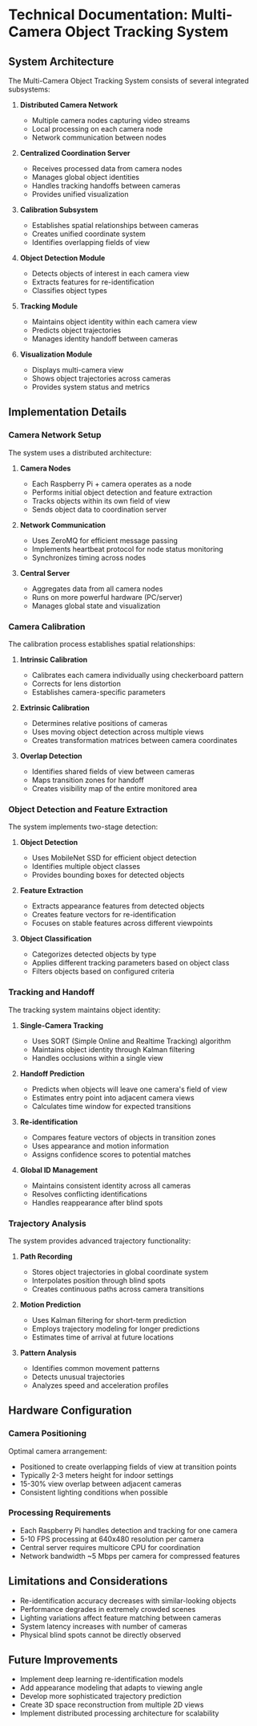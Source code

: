 # Technical Documentation: Multi-Camera Object Tracking System

## System Architecture

The Multi-Camera Object Tracking System consists of several integrated subsystems:

1. **Distributed Camera Network**
   - Multiple camera nodes capturing video streams
   - Local processing on each camera node
   - Network communication between nodes

2. **Centralized Coordination Server**
   - Receives processed data from camera nodes
   - Manages global object identities
   - Handles tracking handoffs between cameras
   - Provides unified visualization

3. **Calibration Subsystem**
   - Establishes spatial relationships between cameras
   - Creates unified coordinate system
   - Identifies overlapping fields of view

4. **Object Detection Module**
   - Detects objects of interest in each camera view
   - Extracts features for re-identification
   - Classifies object types

5. **Tracking Module**
   - Maintains object identity within each camera view
   - Predicts object trajectories
   - Manages identity handoff between cameras

6. **Visualization Module**
   - Displays multi-camera view
   - Shows object trajectories across cameras
   - Provides system status and metrics

## Implementation Details

### Camera Network Setup

The system uses a distributed architecture:

1. **Camera Nodes**
   - Each Raspberry Pi + camera operates as a node
   - Performs initial object detection and feature extraction
   - Tracks objects within its own field of view
   - Sends object data to coordination server

2. **Network Communication**
   - Uses ZeroMQ for efficient message passing
   - Implements heartbeat protocol for node status monitoring
   - Synchronizes timing across nodes

3. **Central Server**
   - Aggregates data from all camera nodes
   - Runs on more powerful hardware (PC/server)
   - Manages global state and visualization

### Camera Calibration

The calibration process establishes spatial relationships:

1. **Intrinsic Calibration**
   - Calibrates each camera individually using checkerboard pattern
   - Corrects for lens distortion
   - Establishes camera-specific parameters

2. **Extrinsic Calibration**
   - Determines relative positions of cameras
   - Uses moving object detection across multiple views
   - Creates transformation matrices between camera coordinates

3. **Overlap Detection**
   - Identifies shared fields of view between cameras
   - Maps transition zones for handoff
   - Creates visibility map of the entire monitored area

### Object Detection and Feature Extraction

The system implements two-stage detection:

1. **Object Detection**
   - Uses MobileNet SSD for efficient object detection
   - Identifies multiple object classes
   - Provides bounding boxes for detected objects

2. **Feature Extraction**
   - Extracts appearance features from detected objects
   - Creates feature vectors for re-identification
   - Focuses on stable features across different viewpoints

3. **Object Classification**
   - Categorizes detected objects by type
   - Applies different tracking parameters based on object class
   - Filters objects based on configured criteria

### Tracking and Handoff

The tracking system maintains object identity:

1. **Single-Camera Tracking**
   - Uses SORT (Simple Online and Realtime Tracking) algorithm
   - Maintains object identity through Kalman filtering
   - Handles occlusions within a single view

2. **Handoff Prediction**
   - Predicts when objects will leave one camera's field of view
   - Estimates entry point into adjacent camera views
   - Calculates time window for expected transitions

3. **Re-identification**
   - Compares feature vectors of objects in transition zones
   - Uses appearance and motion information
   - Assigns confidence scores to potential matches

4. **Global ID Management**
   - Maintains consistent identity across all cameras
   - Resolves conflicting identifications
   - Handles reappearance after blind spots

### Trajectory Analysis

The system provides advanced trajectory functionality:

1. **Path Recording**
   - Stores object trajectories in global coordinate system
   - Interpolates position through blind spots
   - Creates continuous paths across camera transitions

2. **Motion Prediction**
   - Uses Kalman filtering for short-term prediction
   - Employs trajectory modeling for longer predictions
   - Estimates time of arrival at future locations

3. **Pattern Analysis**
   - Identifies common movement patterns
   - Detects unusual trajectories
   - Analyzes speed and acceleration profiles

## Hardware Configuration

### Camera Positioning

Optimal camera arrangement:
- Positioned to create overlapping fields of view at transition points
- Typically 2-3 meters height for indoor settings
- 15-30% view overlap between adjacent cameras
- Consistent lighting conditions when possible

### Processing Requirements

- Each Raspberry Pi handles detection and tracking for one camera
- 5-10 FPS processing at 640x480 resolution per camera
- Central server requires multicore CPU for coordination
- Network bandwidth ~5 Mbps per camera for compressed features

## Limitations and Considerations

- Re-identification accuracy decreases with similar-looking objects
- Performance degrades in extremely crowded scenes
- Lighting variations affect feature matching between cameras
- System latency increases with number of cameras
- Physical blind spots cannot be directly observed

## Future Improvements

- Implement deep learning re-identification models
- Add appearance modeling that adapts to viewing angle
- Develop more sophisticated trajectory prediction
- Create 3D space reconstruction from multiple 2D views
- Implement distributed processing architecture for scalability
